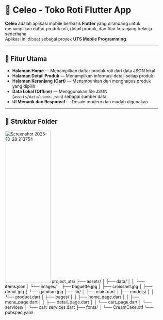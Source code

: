 # 🍰 Celeo - Toko Roti Flutter App

**Celeo** adalah aplikasi mobile berbasis **Flutter** yang dirancang untuk menampilkan daftar produk roti, detail produk, dan fitur keranjang belanja sederhana.  
Aplikasi ini dibuat sebagai proyek **UTS Mobile Programming**.

---

## 🚀 Fitur Utama

-  **Halaman Home** — Menampilkan daftar produk roti dari data JSON lokal  
-  **Halaman Detail Produk** — Menampilkan informasi detail setiap produk  
-  **Halaman Keranjang (Cart)** — Menambahkan dan menghapus produk yang dipilih  
-  **Data Lokal (Offline)** — Menggunakan file JSON (`assets/data/items.json`) sebagai sumber data  
-  **UI Menarik dan Responsif** — Desain modern dan mudah digunakan  

---

## 🧱 Struktur Folder
<img width="150" height="500" alt="Screenshot 2025-10-28 213754" src="https://github.com/user-attachments/assets/2aa721da-0201-4c4f-8956-fe302d5a8246" />
project_uts/
├── assets/
│ ├── data/
│ │ └── items.json
│ └── images/
│ ├── baguette.jpg
│ ├── croissant.jpg
│ ├── donut.jpg
│ └── gandum.jpg
├── lib/
│ ├── main.dart
│ ├── models/
│ │ └── product.dart
│ ├── pages/
│ │ ├── home_page.dart
│ │ ├── menu_page.dart
│ │ ├── detail_page.dart
│ │ └── cart_page.dart
│ └── services/
│ └── cart_services.dart
├── fonts/
│ └── CreamCake.otf
└── pubspec.yaml

